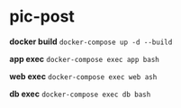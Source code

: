 # pic-post

**docker build**
`docker-compose up -d --build`

**app exec**
`docker-compose exec app bash`

**web exec**
`docker-compose exec web ash`

**db exec**
`docker-compose exec db bash`